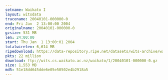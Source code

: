```yaml
---
setname: Waikato I
layout: witsdata
tracename: 20040101-000000-0
end: Fri Jan  2 13:00:00 2004
originalname: 20040101-000000-0
gzsize: 531 MB
len: 24:00:00
start: Thu Jan  1 13:00:01 2004
totalwirelen: 6,614 MB
ripedownload: https://data-repository.ripe.net/datasets/wits-archive/waikato/1/20040101-000000-0.gz
pkts: 22 million
download: ftp://wits.cs.waikato.ac.nz/waikato/1/20040101-000000-0.gz
size: 1,553 MB
md5: 51e18dd645dde6e05e50502e4b2918a5
---
```

